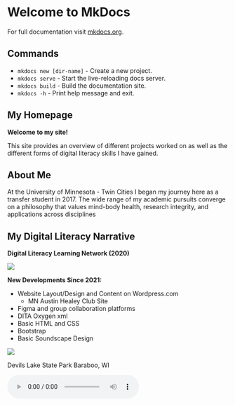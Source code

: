 # Welcome to MkDocs

For full documentation visit [mkdocs.org](https://www.mkdocs.org).

## Commands

* `mkdocs new [dir-name]` - Create a new project.
* `mkdocs serve` - Start the live-reloading docs server.
* `mkdocs build` - Build the documentation site.
* `mkdocs -h` - Print help message and exit.
        
## My Homepage

**Welcome to my site!**

This site provides an overview of different projects worked on as well as the different
forms of digital literacy skills I have gained. 


## About Me

At the University of Minnesota - Twin Cities  I began my journey here as a transfer student in 2017.
The wide range of my academic pursuits converge on a philosophy that values mind-body health, research integrity, and applications across disciplines


## My Digital Literacy Narrative 



**Digital Literacy Learning Network (2020)**

<img src="https://lh6.googleusercontent.com/jqL_ddcXO2fXuG3AiFqZDsrYmFGbEz_E5nZwsoyBNB5JDtW-RbMhWhOwa95t794OHqJcC8TBU5Z4SXKrkqH_Ebm7TUcIRn32XOSFYMZxUhSZmwLm8ggFw8hepwWU5MyyDA=w1280">


**New Developments Since 2021:**

* Website Layout/Design and Content on Wordpress.com
    * MN Austin Healey Club Site 
* Figma and group collaboration platforms
*  DITA Oxygen xml 
* Basic HTML and CSS
* Bootstrap 
* Basic Soundscape Design

<img src="https://3.bp.blogspot.com/-t9LLDIe2GKk/W6ZhJklsm8I/AAAAAAAAO8w/4IDs8CFURFQFGQaPp_DqwpDmQ5olmWqYgCEwYBhgL/s1600/Devils-Lake-West-Bluff-Banner-003.jpg" scale="20">
<p> Devils Lake State Park
Baraboo, WI
<p> </p> 

<audio controls>
        <source src="Audio Track 1 D lake theme (1).mp3"
       p> If audio does not start, <audio> HTML element is not supported in your browser. </P>  
        </audio>
        
## Contact Me


<form action=”mailto:contact@yourdomain.com” 
method=”POST”
enctype=”multipart/form-data”
name=”EmailForm”>
Email:<br>
<input type=”text” size=”19″ name=”ContactName”><br><br>
Message:<br> <textarea name=”ContactCommentt” rows=”6″ cols=”20″>
</textarea><br><br> <input type=button type=”submit” value=”Submit”> </form>


